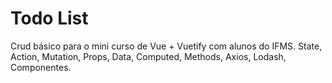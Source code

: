 # Todo List

Crud básico para o mini curso de Vue + Vuetify com alunos do IFMS.
State, Action, Mutation, Props, Data, Computed, Methods, Axios, Lodash, Componentes.